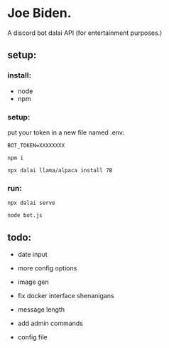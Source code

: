 # Joe Biden.

A discord bot dalai API (for entertainment purposes.)

## setup:

### install:

- node
- npm

### setup:
put your token in a new file named .env:

```
BOT_TOKEN=XXXXXXXX
```

```
npm i

npx dalai llama/alpaca install 7B
```

### run:

```
npx dalai serve

node bot.js
```

## todo:

- date input

- more config options

- image gen

- fix docker interface shenanigans

- message length

- add admin commands

- config file
